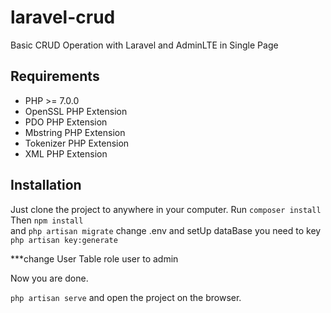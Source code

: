 # laravel-crud
Basic CRUD Operation with Laravel and AdminLTE in Single Page

## Requirements 

- PHP >= 7.0.0
- OpenSSL PHP Extension
- PDO PHP Extension
- Mbstring PHP Extension
- Tokenizer PHP Extension
- XML PHP Extension

## Installation

Just clone the project to anywhere in your computer. 
Run ` composer install ` <br>
Then ` npm install ` <br>
and ` php artisan migrate `
change .env and setUp dataBase
you need to key `php artisan key:generate`

***change User Table role user to admin

Now you are done. 
<br>

` php artisan serve ` and open the project on the browser. 



